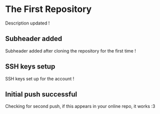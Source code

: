 # The First Repository

Description updated !

## Subheader added

Subheader added after cloning the repository for the first time !

## SSH keys setup

SSH keys set up for the account !

## Initial push successful

Checking for second push, if this appears in your online repo, it works :3
